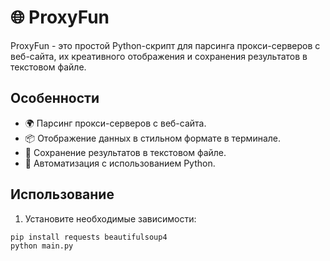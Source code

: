 # 🌐 ProxyFun

ProxyFun - это простой Python-скрипт для парсинга прокси-серверов с веб-сайта, их креативного отображения и сохранения результатов в текстовом файле.

## Особенности

- 🌍 Парсинг прокси-серверов с веб-сайта.
- 📦 Отображение данных в стильном формате в терминале.
- 💾 Сохранение результатов в текстовом файле.
- 🤖 Автоматизация с использованием Python.

## Использование

1. Установите необходимые зависимости:

```shell
pip install requests beautifulsoup4
python main.py
